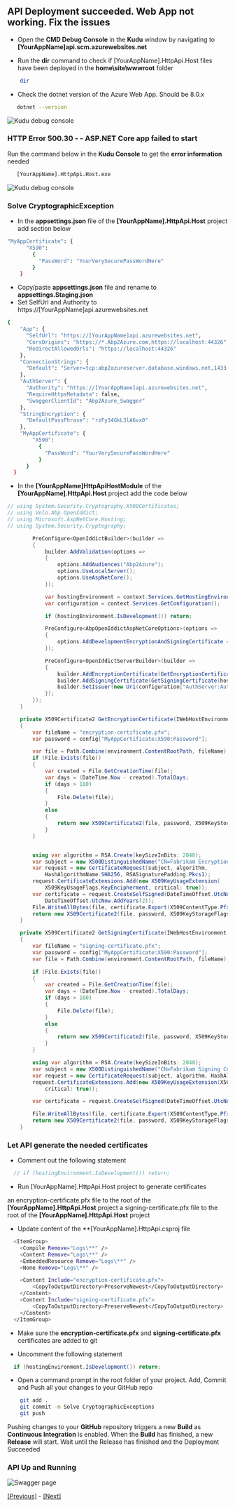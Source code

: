 ## API Deployment succeeded. Web App not working. Fix the issues

* Open the **CMD Debug Console** in the **Kudu** window by navigating to **[YourAppName]api.scm.azurewebsites.net**

* Run the **dir** command to check if [YourAppName].HttpApi.Host files have been deployed in the **home\site\wwwroot** folder

```bash
    dir
```

* Check the dotnet version of the Azure Web App. Should be 8.0.x

```bash
   dotnet --version
```

![Kudu debug console](../images/kudu_debug_console.png)

### HTTP Error 500.30 - - ASP.NET Core app failed to start

Run the command below in the **Kudu Console** to get the **error information** needed

```bash
   [YourAppName].HttpApi.Host.exe
```

![Kudu debug console](../images/access_denied_cryptographicexception_in_kudu_debug_console.png)

### Solve CryptographicException

* In the **appsettings.json** file of the **[YourAppName].HttpApi.Host** project add section below

```bash
"MyAppCertificate": { 
      "X590": 
        { 
          "PassWord": "YourVerySecurePassWordHere" 
        }  
    }
```

* Copy/paste **appsettings.json** file and rename to **appsettings.Staging.json**
* Set SelfUrl and Authority to https://[YourAppName]api.azurewebsites.net

```bash
{
    "App": {
      "SelfUrl": "https://[YourAppName]api.azurewebsites.net",
      "CorsOrigins": "https://*.Abp2Azure.com,https://localhost:44326",
      "RedirectAllowedUrls": "https://localhost:44326"
    },
    "ConnectionStrings": {
      "Default": "Server=tcp:abp2azureserver.database.windows.net,1433;Initial Catalog=Abp2AzureDb;Persist Security Info=False;User ID=serveradmin;Password=Server2008!;MultipleActiveResultSets=False;Encrypt=True;TrustServerCertificate=False;Connection Timeout=30;"
    },
    "AuthServer": {
      "Authority": "https://[YourAppName]api.azurewebsites.net",
      "RequireHttpsMetadata": false,
      "SwaggerClientId": "Abp2Azure_Swagger"
    },
    "StringEncryption": {
      "DefaultPassPhrase": "rzFy34GkL3lA6vx0"
    },
    "MyAppCertificate": { 
        "X590": 
          { 
            "PassWord": "YourVerySecurePassWordHere" 
          }  
      }
  }

```

* In the **[YourAppName]HttpApiHostModule** of the **[YourAppName].HttpApi.Host** project add the code below

```csharp
// using System.Security.Cryptography.X509Certificates;
// using Volo.Abp.OpenIddict;
// using Microsoft.AspNetCore.Hosting;
// using System.Security.Cryptography;

        PreConfigure<OpenIddictBuilder>(builder =>
        {
            builder.AddValidation(options =>
            {
                options.AddAudiences("Abp2Azure");
                options.UseLocalServer();
                options.UseAspNetCore();
            });

            var hostingEnvironment = context.Services.GetHostingEnvironment();
            var configuration = context.Services.GetConfiguration();

            if (hostingEnvironment.IsDevelopment()) return;

            PreConfigure<AbpOpenIddictAspNetCoreOptions>(options =>
            {
                options.AddDevelopmentEncryptionAndSigningCertificate = false;
            });

            PreConfigure<OpenIddictServerBuilder>(builder =>
            {
                builder.AddEncryptionCertificate(GetEncryptionCertificate(hostingEnvironment, context.Services.GetConfiguration()));
                builder.AddSigningCertificate(GetSigningCertificate(hostingEnvironment, context.Services.GetConfiguration()));
                builder.SetIssuer(new Uri(configuration["AuthServer:Authority"]!));
            });
        });
    }

    private X509Certificate2 GetEncryptionCertificate(IWebHostEnvironment environment, IConfiguration config)
    {
        var fileName = "encryption-certificate.pfx";
        var password = config["MyAppCertificate:X590:Password"];

        var file = Path.Combine(environment.ContentRootPath, fileName);
        if (File.Exists(file))
        {
            var created = File.GetCreationTime(file);
            var days = (DateTime.Now - created).TotalDays;
            if (days > 180)
            {
                File.Delete(file);
            }
            else
            {
                return new X509Certificate2(file, password, X509KeyStorageFlags.MachineKeySet);
            }
        }


        using var algorithm = RSA.Create(keySizeInBits: 2048);
        var subject = new X500DistinguishedName("CN=Fabrikam Encryption Certificate");
        var request = new CertificateRequest(subject, algorithm,
            HashAlgorithmName.SHA256, RSASignaturePadding.Pkcs1);
        request.CertificateExtensions.Add(new X509KeyUsageExtension(
            X509KeyUsageFlags.KeyEncipherment, critical: true));
        var certificate = request.CreateSelfSigned(DateTimeOffset.UtcNow,
            DateTimeOffset.UtcNow.AddYears(2));
        File.WriteAllBytes(file, certificate.Export(X509ContentType.Pfx, password));
        return new X509Certificate2(file, password, X509KeyStorageFlags.MachineKeySet);
    }

    private X509Certificate2 GetSigningCertificate(IWebHostEnvironment environment, IConfiguration config)
    {
        var fileName = "signing-certificate.pfx";
        var password = config["MyAppCertificate:X590:Password"];
        var file = Path.Combine(environment.ContentRootPath, fileName);

        if (File.Exists(file))
        {
            var created = File.GetCreationTime(file);
            var days = (DateTime.Now - created).TotalDays;
            if (days > 180)
            {
                File.Delete(file);
            }
            else
            {
                return new X509Certificate2(file, password, X509KeyStorageFlags.MachineKeySet);
            }
        }

        using var algorithm = RSA.Create(keySizeInBits: 2048);
        var subject = new X500DistinguishedName("CN=Fabrikam Signing Certificate");
        var request = new CertificateRequest(subject, algorithm, HashAlgorithmName.SHA256, RSASignaturePadding.Pkcs1);
        request.CertificateExtensions.Add(new X509KeyUsageExtension(X509KeyUsageFlags.DigitalSignature,
            critical: true));

        var certificate = request.CreateSelfSigned(DateTimeOffset.UtcNow, DateTimeOffset.UtcNow.AddYears(2));

        File.WriteAllBytes(file, certificate.Export(X509ContentType.Pfx, password));
        return new X509Certificate2(file, password, X509KeyStorageFlags.PersistKeySet | X509KeyStorageFlags.MachineKeySet);
    }

```

### Let API generate the needed certificates

* Comment out the following statement

```csharp
  // if (hostingEnvironment.IsDevelopment()) return;
```

* Run [YourAppName].HttpApi.Host project to generate certificates

an encryption-certificate.pfx file to the root of the **[YourAppName].HttpApi.Host** project
a signing-certificate.pfx file to the root of the **[YourAppName].HttpApi.Host** project

* Update content of the **[YourAppName].HttpApi.csproj file

```bash
  <ItemGroup>
    <Compile Remove="Logs\**" />
    <Content Remove="Logs\**" />
    <EmbeddedResource Remove="Logs\**" />
    <None Remove="Logs\**" />

    <Content Include="encryption-certificate.pfx">
        <CopyToOutputDirectory>PreserveNewest</CopyToOutputDirectory>
    </Content>
    <Content Include="signing-certificate.pfx">
        <CopyToOutputDirectory>PreserveNewest</CopyToOutputDirectory>
    </Content>
  </ItemGroup>
```

* Make sure the **encryption-certificate.pfx** and **signing-certificate.pfx** certificates are added to git

* Uncomment the following statement

```csharp
  if (hostingEnvironment.IsDevelopment()) return;
```

* Open a command prompt in the root folder of your project. Add, Commit and Push all your changes to your GitHub repo

```bash
    git add .
    git commit -m Solve CryptographicExceptions
    git push
```

Pushing changes to your **GitHub** repository triggers a new **Build** as **Continuous Integration** is enabled.
When the **Build** has finished, a new **Release** will start. Wait until the Release has finished and the Deployment Succeeded

### API Up and Running

![Swagger page](../images/swagger_page_up_and_running.PNG)

[[Previous]](tutorial/../6.create-a-release-pipeline-and-deploy-httpapi-host-project.md) - [[Next]](tutorial/../8.create-a-web-app-in-the-azure-portal-for-the-blazor-project.md)
